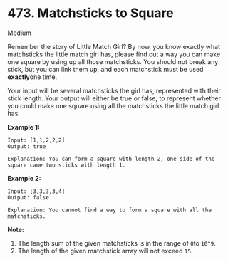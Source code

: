 # 473. Matchsticks to Square

Medium

Remember the story of Little Match Girl? By now, you know exactly what matchsticks the little match girl has, please find out a way you can make one square by using up all those matchsticks. You should not break any stick, but you can link them up, and each matchstick must be used **exactly**one time.

Your input will be several matchsticks the girl has, represented with their stick length. Your output will either be true or false, to represent whether you could make one square using all the matchsticks the little match girl has.

**Example 1:**

```
Input: [1,1,2,2,2]
Output: true

Explanation: You can form a square with length 2, one side of the square came two sticks with length 1.
```

**Example 2:**

```
Input: [3,3,3,3,4]
Output: false

Explanation: You cannot find a way to form a square with all the matchsticks.
```

**Note:**

1. The length sum of the given matchsticks is in the range of `0`to `10^9`.
2. The length of the given matchstick array will not exceed `15`.